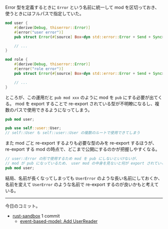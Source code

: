 Error 型を定義するときに `Error` という名前に統一して mod を区切っておき、使うときにはフルパスで指定していた。

```rust
mod user {
    #[derive(Debug, thiserror::Error)]
    #[error("user error")]
    pub struct Error(#[source] Box<dyn std::error::Error + Send + Sync>);

    // ...
}

mod role {
    #[derive(Debug, thiserror::Error)]
    #[error("role error")]
    pub struct Error(#[source] Box<dyn std::error::Error + Send + Sync>);

    // ...
}
```

ところが、この運用だと `pub mod xxx` のように mod を `pub` にする必要が出てくる。 mod を export することで re-export されている型が不明瞭になるし、複数のパスで使用できるようになってしまう。

```rust
pub mod user;

pub use self::user::User;
// self::User も self::user::User の複数のルートで使用できてしまう
```

また mod ごと re-export するよりも必要な型のみを re-export するほうが、 re-export する mod の時点で、どこまで公開にするのかが把握しやすくなる。

```rust
// user::Error の形で使用するため mod を pub にしないといけないが、
// mod が pub になっているため、 user mod の中身を見ないと何が export されているか、この位置から判断できない
pub mod user;
```

結局、名前が長くなってしまっても `UserError` のような長い名前にしておくか、名前を変えて `UserError` のような名前で re-export するのが良いかもと考えている。

---

今日のコミット。

- [rust-sandbox](https://github.com/bouzuya/rust-sandbox) 1 commit
  - [event-based-model: Add UserReader](https://github.com/bouzuya/rust-sandbox/commit/3edb880e060539507eb2af8262dd3a3adf091ea7)

